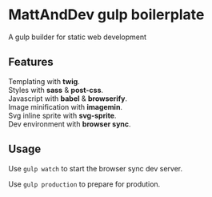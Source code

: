 # MattAndDev gulp boilerplate

A gulp builder for static web development


## Features

Templating with **twig**.<br>
Styles with **sass** & **post-css**.<br>
Javascript with **babel** & **browserify**.<br>
Image minification with **imagemin**.<br>
Svg inline sprite with **svg-sprite**.<br>
Dev environment with **browser sync**.<br>


## Usage

Use ``gulp watch`` to start the browser sync dev server.

Use ``gulp production`` to prepare for prodution.
